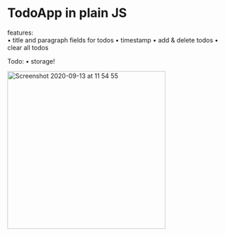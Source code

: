 # TodoApp in plain JS
features:  
• title and paragraph fields for todos
• timestamp
• add & delete todos
• clear all todos

Todo:
• storage!

<img width="357" alt="Screenshot 2020-09-13 at 11 54 55" src="https://user-images.githubusercontent.com/57284129/93014325-f0be1c80-f5b8-11ea-8d92-12a060ff559f.png">
